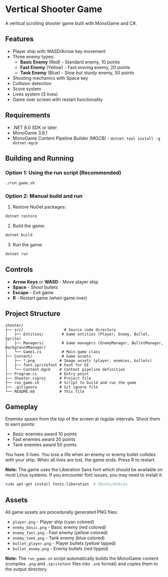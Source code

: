 # Vertical Shooter Game

A vertical scrolling shooter game built with MonoGame and C#.

## Features

- Player ship with WASD/Arrow key movement
- Three enemy types:
  - **Basic Enemy** (Red) - Standard enemy, 10 points
  - **Fast Enemy** (Yellow) - Fast moving enemy, 20 points
  - **Tank Enemy** (Blue) - Slow but sturdy enemy, 50 points
- Shooting mechanics with Space key
- Collision detection
- Score system
- Lives system (3 lives)
- Game over screen with restart functionality

## Requirements

- .NET 8.0 SDK or later
- MonoGame 3.8.1
- MonoGame Content Pipeline Builder (MGCB) - `dotnet tool install -g dotnet-mgcb`

## Building and Running

### Option 1: Using the run script (Recommended)
```bash
./run_game.sh
```

### Option 2: Manual build and run
1. Restore NuGet packages:
```bash
dotnet restore
```

2. Build the game:
```bash
dotnet build
```

3. Run the game:
```bash
dotnet run
```

## Controls

- **Arrow Keys** or **WASD** - Move player ship
- **Space** - Shoot bullets
- **Escape** - Exit game
- **R** - Restart game (when game over)

## Project Structure

```
shooter/
├── src/                  # Source code directory
│   ├── Entities/        # Game entities (Player, Enemy, Bullet, Sprite)
│   ├── Managers/        # Game managers (EnemyManager, BulletManager, BackgroundManager)
│   └── Game1.cs         # Main game class
├── Content/             # Game assets
│   ├── *.png           # Image assets (player, enemies, bullets)
│   ├── font.spritefont # Font for UI
│   └── Content.mgcb    # Content pipeline definition
├── Program.cs          # Entry point
├── Shooter.csproj      # Project file
├── run_game.sh         # Script to build and run the game
├── .gitignore          # Git ignore file
└── README.md           # This file
```

## Gameplay

Enemies spawn from the top of the screen at regular intervals. Shoot them to earn points:
- Basic enemies award 10 points
- Fast enemies award 20 points
- Tank enemies award 50 points

You have 3 lives. You lose a life when an enemy or enemy bullet collides with your ship. When all lives are lost, the game ends. Press R to restart.

**Note:** The game uses the Liberation Sans font which should be available on most Linux systems. If you encounter font issues, you may need to install it:
```bash
sudo apt-get install fonts-liberation  # Ubuntu/Debian
```

## Assets

All game assets are procedurally generated PNG files:
- `player.png` - Player ship (cyan colored)
- `enemy_basic.png` - Basic enemy (red colored)
- `enemy_fast.png` - Fast enemy (yellow colored)
- `enemy_tank.png` - Tank enemy (blue colored)
- `bullet_player.png` - Player bullets (yellow tipped)
- `bullet_enemy.png` - Enemy bullets (red tipped)

**Note:** The `run_game.sh` script automatically builds the MonoGame content (compiles `.png` and `.spritefont` files into `.xnb` format) and copies them to the output directory.

